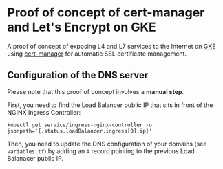 # Proof of concept of cert-manager and Let's Encrypt on GKE

A proof of concept of exposing L4 and L7 services to the Internet on [GKE](https://cloud.google.com/kubernetes-engine/) using [cert-manager](https://cert-manager.io/) for automatic SSL certificate management.

## Configuration of the DNS server

Please note that this proof of concept involves a **manual step**. 

First, you need to find the Load Balancer public IP that sits in front of the NGINX Ingress Controller:

```
kubectl get service/ingress-nginx-controller -o jsonpath='{.status.loadBalancer.ingress[0].ip}'
```

Then, you need to update the DNS configuration of your domains (see `variables.tf`) by adding an `A` record pointing to the previous Load Balanacer public IP.